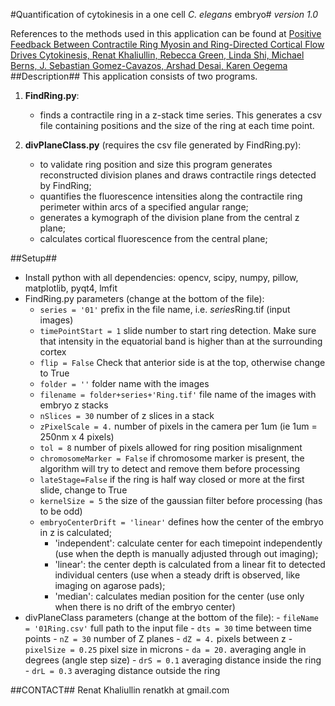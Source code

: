 #Quantification of cytokinesis in a one cell *C. elegans* embryo#
*version 1.0*

References to the methods used in this application can be found at [Positive Feedback Between Contractile Ring Myosin and Ring-Directed Cortical Flow Drives Cytokinesis, Renat Khaliullin, Rebecca Green, Linda Shi, Michael Berns, J. Sebastian Gomez-Cavazos, Arshad Desai, Karen Oegema](http://www.biorxiv.org/content/early/2017/07/08/161133)
##Description##
This application consists of two programs.

1. **FindRing.py**:
     - finds a contractile ring in a z-stack time series. This generates a csv file containing positions and the size of the ring at each time point.

2. **divPlaneClass.py** (requires the csv file generated by FindRing.py): 
     * to validate ring position and size this program generates reconstructed division planes and draws contractile rings detected by FindRing;
     * quantifies the fluorescence intensities along the contractile ring perimeter within arcs of a specified angular range;
     * generates a kymograph of the division plane from the central z plane;
     * calculates cortical fluorescence from the central plane;

##Setup##
* Install python with all dependencies: opencv, scipy, numpy, pillow, matplotlib, pyqt4, lmfit
* FindRing.py parameters (change at the bottom of the file):
    - `series = '01'` prefix in the file name, i.e. *series*Ring.tif (input images)
    - `timePointStart = 1` slide number to start ring detection. Make sure that intensity in the equatorial band is higher than at the surrounding cortex
    - `flip = False` Check that anterior side is at the top, otherwise change to True
    - `folder = ''` folder name with the images
    - `filename = folder+series+'Ring.tif'` file name of the images with embryo z stacks
    - `nSlices = 30` number of z slices in a stack
    - `zPixelScale = 4.` number of pixels in the camera per 1um (ie 1um = 250nm x 4 pixels)
    - `tol = 8` number of pixels allowed for ring position misalignment
    - `chromosomeMarker = False` if chromosome marker is present, the algorithm will try to detect and remove them before processing
    - `lateStage=False` if the ring is half way closed or more at the first slide, change to True
    - `kernelSize = 5` the size of the gaussian filter before processing (has to be odd)
    - `embryoCenterDrift = 'linear'` defines how the center of the embryo in z is calculated;
       - 'independent': calculate center for each timepoint independently (use when the depth is manually adjusted through out imaging);
       - 'linear': the center depth is calculated from a linear fit to detected individual centers (use when a steady drift is observed, like imaging on agarose pads);
       - 'median': calculates median position for the center (use only when there is no drift of the embryo center)
* divPlaneClass parameters (change at the bottom of the file):
      - `fileName = '01Ring.csv'` full path to the input file
      - `dts = 30` time between time points
      - `nZ = 30` number of Z planes
      - `dZ = 4.` pixels between z
      - `pixelSize = 0.25` pixel size in microns
      - `da = 20.` averaging angle in degrees (angle step size)
      - `drS = 0.1` averaging distance inside the ring
      - `drL = 0.3` averaging distance outside the ring

##CONTACT##
Renat Khaliullin
renatkh at gmail.com